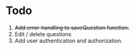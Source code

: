 # Todo
1. ~~Add error-handling to saveQuestion function.~~
2. Edit / delete questions
3. Add user authentication and authorization.
